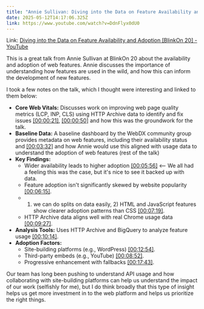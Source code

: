 ```yaml
---
title: "Annie Sullivan: Diving into the Data on Feature Availability and Adoption"
date: 2025-05-12T14:17:06.325Z
link: https://www.youtube.com/watch?v=DdnFlyx0dU0
---
```

Link: [Diving into the Data on Feature Availability and Adoption [BlinkOn 20] - YouTube](https://www.youtube.com/watch?v=DdnFlyx0dU0)

This is a great talk from Annie Sullivan at BlinkOn 20 about the availability and adoption of web features. Annie discusses the importance of understanding how features are used in the wild, and how this can inform the development of new features.

I took a few notes on the talk, which I thought were interesting and linked to them below:

* **Core Web Vitals:** Discusses work on improving web page quality metrics (LCP, INP, CLS) using HTTP Archive data to identify and fix issues [[00:00:21]](http://www.youtube.com/watch?v=DdnFlyx0dU0&t=21s), [[00:00:50]](http://www.youtube.com/watch?v=DdnFlyx0dU0&t=50s) and how this was the groundwork for the talk.
* **Baseline Data:** A baseline dashboard by the WebDX community group provides metadata on web features, including their availability status and [[00:03:32]](http://www.youtube.com/watch?v=DdnFlyx0dU0&t=212s) and how Annie would use this aligned with usage data to understand the adoption of web features (rest of the talk)
* **Key Findings:**
    * Wider availability leads to higher adoption [[00:05:56]](http://www.youtube.com/watch?v=DdnFlyx0dU0&t=356s) <-- We all had a feeling this was the case, but it's nice to see it backed up with data.
    * Feature adoption isn't significantly skewed by website popularity [[00:06:15]](http://www.youtube.com/watch?v=DdnFlyx0dU0&t=375s).
    * 1) we can do splits on data easily, 2) HTML and JavaScript features show clearer adoption patterns than CSS [[00:07:19]](http://www.youtube.com/watch?v=DdnFlyx0dU0&t=439s).
    * HTTP Archive data aligns well with real Chrome usage data [[00:09:27]](http://www.youtube.com/watch?v=DdnFlyx0dU0&t=567s).
* **Analysis Tools:** Uses HTTP Archive and BigQuery to analyze feature usage [[00:10:14]](http://www.youtube.com/watch?v=DdnFlyx0dU0&t=614s).
* **Adoption Factors:**
    * Site-building platforms (e.g., WordPress) [[00:12:54]](http://www.youtube.com/watch?v=DdnFlyx0dU0&t=774s).
    * Third-party embeds (e.g., YouTube) [[00:08:52]](http://www.youtube.com/watch?v=DdnFlyx0dU0&t=532s).
    * Progressive enhancement with fallbacks [[00:17:43]](http://www.youtube.com/watch?v=DdnFlyx0dU0&t=1063s).

Our team has long been pushing to understand API usage and how collaborating with site-building platforms can help us understand the impact of our work (selfishly for me), but I do think broadly that this type of insight helps us get more investment in to the web platform and helps us prioritize the right things.
